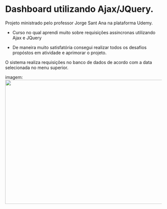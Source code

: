 # Dashboard utilizando Ajax/JQuery.

<a>Projeto ministrado pelo professor Jorge Sant Ana na plataforma Udemy.</a>
* <p>Curso no qual aprendi muito sobre requisições assincronas utilizando Ajax e JQuery</p>
* <p>De maneira muito satisfatória consegui realizar todos os desafios propóstos em atividade e aprimorar o projeto.</p>

<p>O sistema realiza requisições no banco de dados de acordo com a data selecionada no menu superior.</p>

imagem:
<img src="https://uploaddeimagens.com.br/images/003/612/452/original/ajax-dashboard.png?1641237629" width="900px" height="400">
<br/>

